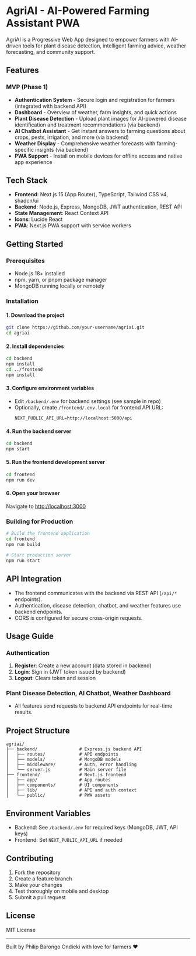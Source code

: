 # AgriAI - AI-Powered Farming Assistant PWA

AgriAI is a Progressive Web App designed to empower farmers with AI-driven tools for plant disease detection, intelligent farming advice, weather forecasting, and community support.

## Features

### MVP (Phase 1)
- **Authentication System** - Secure login and registration for farmers (integrated with backend API)
- **Dashboard** - Overview of weather, farm insights, and quick actions
- **Plant Disease Detection** - Upload plant images for AI-powered disease identification and treatment recommendations (via backend)
- **AI Chatbot Assistant** - Get instant answers to farming questions about crops, pests, irrigation, and more (via backend)
- **Weather Display** - Comprehensive weather forecasts with farming-specific insights (via backend)
- **PWA Support** - Install on mobile devices for offline access and native app experience

## Tech Stack

- **Frontend**: Next.js 15 (App Router), TypeScript, Tailwind CSS v4, shadcn/ui
- **Backend**: Node.js, Express, MongoDB, JWT authentication, REST API
- **State Management**: React Context API
- **Icons**: Lucide React
- **PWA**: Next.js PWA support with service workers

## Getting Started

### Prerequisites

- Node.js 18+ installed
- npm, yarn, or pnpm package manager
- MongoDB running locally or remotely

### Installation

#### 1. **Download the project**
   ```bash
   git clone https://github.com/your-username/agriai.git
   cd agriai
   ```

#### 2. **Install dependencies**
   ```bash
   cd backend
   npm install
   cd ../frontend
   npm install
   ```

#### 3. **Configure environment variables**
- Edit `/backend/.env` for backend settings (see sample in repo)
- Optionally, create `/frontend/.env.local` for frontend API URL:
  ```
  NEXT_PUBLIC_API_URL=http://localhost:5000/api
  ```

#### 4. **Run the backend server**
   ```bash
   cd backend
   npm start
   ```

#### 5. **Run the frontend development server**
   ```bash
   cd frontend
   npm run dev
   ```

#### 6. **Open your browser**
   Navigate to [http://localhost:3000](http://localhost:3000)

### Building for Production

```bash
# Build the frontend application
cd frontend
npm run build

# Start production server
npm run start
```

## API Integration

- The frontend communicates with the backend via REST API (`/api/*` endpoints).
- Authentication, disease detection, chatbot, and weather features use backend endpoints.
- CORS is configured for secure cross-origin requests.

## Usage Guide

### Authentication

1. **Register**: Create a new account (data stored in backend)
2. **Login**: Sign in (JWT token issued by backend)
3. **Logout**: Clears token and session

### Plant Disease Detection, AI Chatbot, Weather Dashboard

- All features send requests to backend API endpoints for real-time results.

## Project Structure

```
agriai/
├── backend/                # Express.js backend API
│   ├── routes/             # API endpoints
│   ├── models/             # MongoDB models
│   ├── middleware/         # Auth, error handling
│   └── server.js           # Main server file
├── frontend/               # Next.js frontend
│   ├── app/                # App routes
│   ├── components/         # UI components
│   ├── lib/                # API and auth context
│   └── public/             # PWA assets
```

## Environment Variables

- Backend: See `/backend/.env` for required keys (MongoDB, JWT, API keys)
- Frontend: Set `NEXT_PUBLIC_API_URL` if needed

## Contributing

1. Fork the repository
2. Create a feature branch
3. Make your changes
4. Test thoroughly on mobile and desktop
5. Submit a pull request

## License

MIT License

---

Built by Philip Barongo Ondieki with love for farmers ❤️